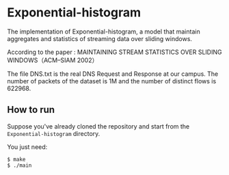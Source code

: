# Exponential-histogram

The implementation of Exponential-histogram, a model that maintain aggregates and statistics  of streaming data over sliding windows. 

According to the paper : MAINTAINING STREAM STATISTICS OVER SLIDING WINDOWS（ACM–SIAM 2002）



The file DNS.txt is the real DNS Request and Response at our campus. The number of packets of the dataset is 1M and the number of distinct flows is 622968.


## How to run

Suppose you've already cloned the repository and start from the `Exponential-histogram` directory.

You just need:

```
$ make 
$ ./main
```

